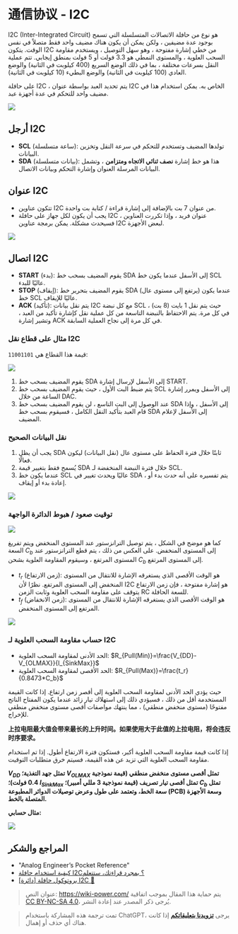 # 通信协议 - I2C

I2C (Inter-Integrated Circuit) هو نوع من حافلة الاتصالات المتسلسلة التي تسمح بوجود عدة مضيفين ، ولكن يمكن أن يكون هناك مضيف واحد فقط متصلاً في نفس الوقت. يتكون I2C من خطي إشارة مفتوحة ، وهو سهل التوصيل ، ويستخدم مقاومة السحب العلوية ، والمستوى النمطي هو 3.3 فولت أو 5 فولت بمنطق إيجابي. تتم عملية النقل بسرعات مختلفة ، بما في ذلك الوضع السريع (400 كيلوبت في الثانية) والوضع العادي (100 كيلوبت في الثانية) والوضع البطيء (10 كيلوبت في الثانية).

على حافلة I2C ، يتم تحديد العبد بواسطة عنوان I2C الخاص به. يمكن استخدام هذا في مضيف واحد للتحكم في عدة أجهزة عبد.

![](https://media.wiki-power.com/img/20211026174634.png)

## أرجل I2C

- **SCL** (ساعة متسلسلة): تولدها المضيف وتستخدم للتحكم في سرعة النقل وتخزين البيانات.
- **SDA** (بيانات متسلسلة): هذا هو خط إشارة **نصف ثنائي الاتجاه ومتزامن** ، وتشمل البيانات المرسلة العنوان وإشارة التحكم وبيانات الاتصال.

## عنوان I2C

- تتكون عناوين I2C من عنوان 7 بت بالإضافة إلى إشارة قراءة / كتابة بت واحدة.
- يجب أن يكون لكل جهاز على حافلة I2C عنوان فريد ، وإذا تكررت العناوين ، فسيحدث مشكلة. يمكن برمجة عناوين I2C لبعض الأجهزة.

![](https://media.wiki-power.com/img/20211027112717.png)

## اتصال I2C

- **START** (بدء): يقوم المضيف بسحب خط SDA إلى الأسفل عندما يكون خط SCL عاليًا للبدء.
- **STOP** (إيقاف): يقوم المضيف بتحرير خط SDA (يرتفع إلى مستوى عال) عندما يكون خط SCL عاليًا للإيقاف.
- **ACK** (تأكيد): يتم نقل بيانات I2C مع كل نبضة SCL ، حيث يتم نقل 1 بايت (8 بت) في كل مرة. يتم الاحتفاظ بالنبضة التاسعة من كل عملية نقل كإشارة تأكيد من العبد ، وتشير إشارة ACK في كل مرة إلى نجاح العملية السابقة.

### مثال على قطاع نقل I2C

قيمة هذا القطاع هي `11001101`:

![](https://media.wiki-power.com/img/20211104172952.png)

1. يقوم المضيف بسحب خط SDA إلى الأسفل لإرسال إشارة START.
2. يتم ضبط البت الأول ، حيث يقوم المضيف بسحب خط SCL إلى الأسفل ويمرر إشارة الساعة من خلال DAC.
3. عند الوصول إلى البت التاسع ، لن يقوم المضيف بسحب خط SDA إلى الأسفل ، وإذا قام العبد بتأكيد النقل الكامل ، فسيقوم بسحب خط SDA إلى الأسفل لإعلام المضيف.

### نقل البيانات الصحيح

1. يجب أن يظل SDA ثابتًا خلال فترة الحفاظ على مستوى عال (نقل البيانات) ليكون فعالًا.
2. يُسمح فقط بتغيير قيمة SDA خلال فترة النبضة المنخفضة لـ SCL.
3. عندما يكون خط SCL عاليًا ويحدث تغيير في SDA ، يتم تفسيره على أنه حدث بدء أو إعادة بدء أو إيقاف.

![](https://media.wiki-power.com/img/20211105172139.png)

### توقيت صعود / هبوط الدائرة الواجهة

![](https://media.wiki-power.com/img/20211108093819.png)

كما هو موضح في الشكل ، يتم توصيل الترانزستور عند المستوى المنخفض ويتم تفريغ السعة $C_b$ إلى المستوى المنخفض. على العكس من ذلك ، يتم قطع الترانزستور عند المستوى المرتفع ، وسيقوم المقاومة العلوية بشحن $C_b$ إلى المستوى المرتفع.

- $t_r$ (زمن الارتفاع): هو الوقت الأقصى الذي يستغرقه الإشارة للانتقال من المستوى المنخفض إلى المستوى المرتفع. نظرًا لأن I2C هو إشارة مفتوحة ، فإن زمن الارتفاع يتوقف على مقاومة السحب العلوية وثابت الزمن RC للسعة الحافلة.
- $t_f$ (زمن الانخفاض): هو الوقت الأقصى الذي يستغرقه الإشارة للانتقال من المستوى المرتفع إلى المستوى المنخفض.

![](https://media.wiki-power.com/img/20211108095142.png)

### حساب مقاومة السحب العلوية لـ I2C

- الحد الأدنى لمقاومة السحب العلوية: $R_{Pull(Min)}=\frac{V_{DD}-V_{OLMAX}}{I_{SinkMax}}$
- الحد الأقصى لمقاومة السحب العلوية: $R_{Pull(Max)}=\frac{t_r}{0.8473*C_b}$

حيث يؤدي الحد الأدنى لمقاومة السحب العلوية إلى أقصر زمن ارتفاع. إذا كانت القيمة المستخدمة أقل من ذلك ، فسيؤدي ذلك إلى استهلاك تيار زائد عندما يكون المفتاح الناتج مفتوحًا (مستوى منخفض منطقي) ، مما ينتهك مواصفات أقصى مستوى منخفض منطقي للإخراج.

**上拉电阻最大值会带来最长的上升时间。如果使用大于此值的上拉电阻，将会违反时序要求。**

إذا كانت قيمة مقاومة السحب العلوية أكبر، فستكون فترة الارتفاع أطول. إذا تم استخدام مقاومة السحب العلوية التي تزيد عن هذه القيمة، فسيتم خرق متطلبات التوقيت.

**$V_{DD}$ تمثل جهد التغذية؛ $V_{OLMAX}$ تمثل أقصى مستوى منخفض منطقي (قيمة نموذجية 0.4 فولت)؛ $I_{SinkMax}$ تمثل أقصى تيار تصريف (قيمة نموذجية 3 مللي أمبير)؛ $C_b$ تمثل سعة الخط، وتعتمد على طول وعرض توصيلات الدوائر المطبوعة (PCB) وسعة الأجهزة المتصلة بالخط.**

**مثال حسابي:**

![](https://media.wiki-power.com/img/20211108103406.png)

## المراجع والشكر

- "Analog Engineer’s Pocket Reference"
- [كيفية استخدام حافلة I2C؟ بمجرد قراءتك، ستتعلم](https://mp.weixin.qq.com/s/IeL77NTyVdTdkcNtqjjFPA)
- [[دائرة] بروتوكول حافلة I2C 🚧](https://zhenhuizhang.tk/post/dian-lu-i2c-zong-xian-xie-yi/)

> عنوان النص: <https://wiki-power.com/>
> يتم حماية هذا المقال بموجب اتفاقية [CC BY-NC-SA 4.0](https://creativecommons.org/licenses/by/4.0/deed.zh)، يُرجى ذكر المصدر عند إعادة النشر.

> تمت ترجمة هذه المشاركة باستخدام ChatGPT، يرجى [**تزويدنا بتعليقاتكم**](https://github.com/linyuxuanlin/Wiki_MkDocs/issues/new) إذا كانت هناك أي حذف أو إهمال.
